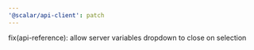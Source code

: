 ```yaml
---
'@scalar/api-client': patch
---
```


fix(api-reference): allow server variables dropdown to close on selection
